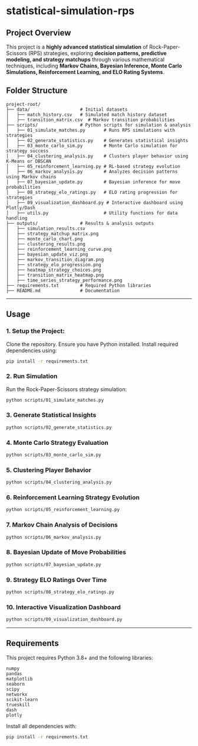 # statistical-simulation-rps

## Project Overview

This project is a **highly advanced statistical simulation** of Rock-Paper-Scissors (RPS) strategies, exploring **decision patterns, predictive modeling, and strategy matchups** through various mathematical techniques, including **Markov Chains, Bayesian Inference, Monte Carlo Simulations, Reinforcement Learning, and ELO Rating Systems**.

## Folder Structure

```
project-root/
├── data/                   # Initial datasets
│   ├── match_history.csv   # Simulated match history dataset
│   ├── transition_matrix.csv  # Markov transition probabilities
├── scripts/                # Python scripts for simulation & analysis
│   ├── 01_simulate_matches.py       # Runs RPS simulations with strategies
│   ├── 02_generate_statistics.py    # Generates statistical insights
│   ├── 03_monte_carlo_sim.py        # Monte Carlo simulation for strategy success
│   ├── 04_clustering_analysis.py    # Clusters player behavior using K-Means or DBSCAN
│   ├── 05_reinforcement_learning.py # RL-based strategy evolution
│   ├── 06_markov_analysis.py        # Analyzes decision patterns using Markov chains
│   ├── 07_bayesian_update.py        # Bayesian inference for move probabilities
│   ├── 08_strategy_elo_ratings.py   # ELO rating progression for strategies
│   ├── 09_visualization_dashboard.py # Interactive dashboard using Plotly/Dash
│   ├── utils.py                     # Utility functions for data handling
├── outputs/                # Results & analysis outputs
│   ├── simulation_results.csv
│   ├── strategy_matchup_matrix.png
│   ├── monte_carlo_chart.png
│   ├── clustering_results.png
│   ├── reinforcement_learning_curve.png
│   ├── bayesian_update_viz.png
│   ├── markov_transition_diagram.png
│   ├── strategy_elo_progression.png
│   ├── heatmap_strategy_choices.png
│   ├── transition_matrix_heatmap.png
│   ├── time_series_strategy_performance.png
├── requirements.txt        # Required Python libraries
├── README.md               # Documentation
```

---

## Usage

### **1. Setup the Project:**
Clone the repository.
Ensure you have Python installed.
Install required dependencies using:
```bash
pip install -r requirements.txt
```

### **2. Run Simulation**
Run the Rock-Paper-Scissors strategy simulation:
```bash
python scripts/01_simulate_matches.py
```

### **3. Generate Statistical Insights**
```bash
python scripts/02_generate_statistics.py
```

### **4. Monte Carlo Strategy Evaluation**
```bash
python scripts/03_monte_carlo_sim.py
```

### **5. Clustering Player Behavior**
```bash
python scripts/04_clustering_analysis.py
```

### **6. Reinforcement Learning Strategy Evolution**
```bash
python scripts/05_reinforcement_learning.py
```

### **7. Markov Chain Analysis of Decisions**
```bash
python scripts/06_markov_analysis.py
```

### **8. Bayesian Update of Move Probabilities**
```bash
python scripts/07_bayesian_update.py
```

### **9. Strategy ELO Ratings Over Time**
```bash
python scripts/08_strategy_elo_ratings.py
```

### **10. Interactive Visualization Dashboard**
```bash
python scripts/09_visualization_dashboard.py
```

---

## Requirements

This project requires Python 3.8+ and the following libraries:

```
numpy
pandas
matplotlib
seaborn
scipy
networkx
scikit-learn
trueskill
dash
plotly
```

Install all dependencies with:
```bash
pip install -r requirements.txt
```